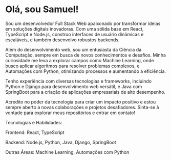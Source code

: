 # Olá, sou Samuel!
Sou um desenvolvedor Full Stack Web apaixonado por transformar ideias em soluções digitais inovadoras. Com uma sólida base em React, TypeScript e Node.js, construo interfaces de usuário dinâmicas e escaláveis, e também desenvolvo robustos backends.

Além do desenvolvimento web, sou um entusiasta da Ciência da Computação, sempre em busca de novos conhecimentos e desafios. Minha curiosidade me leva a explorar campos como Machine Learning, onde busco aplicar algoritmos para resolver problemas complexos, e Automações com Python, otimizando processos e aumentando a eficiência.

Tenho experiência com diversas tecnologias e frameworks, incluindo Python e Django para desenvolvimento web versátil, e Java com SpringBoot para a criação de aplicações empresariais de alto desempenho.

Acredito no poder da tecnologia para criar um impacto positivo e estou sempre aberto a novas colaborações e projetos desafiadores. Sinta-se à vontade para explorar meus repositórios e entrar em contato!

Tecnologias e Habilidades:

Frontend: React, TypeScript

Backend: Node.js, Python, Java, Django, SpringBoot

Outras Áreas: Machine Learning, Automações com Python
